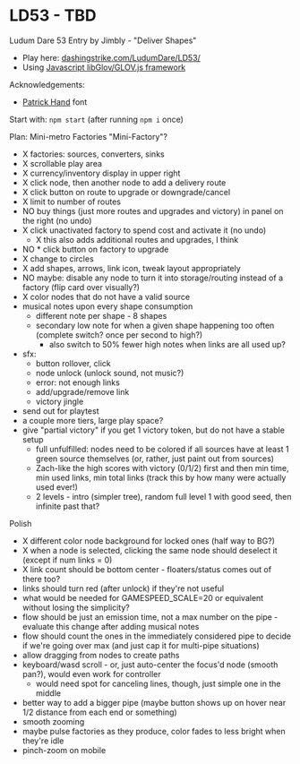 LD53 - TBD
============================

Ludum Dare 53 Entry by Jimbly - "Deliver Shapes"

* Play here: [dashingstrike.com/LudumDare/LD53/](http://www.dashingstrike.com/LudumDare/LD53/)
* Using [Javascript libGlov/GLOV.js framework](https://github.com/Jimbly/glovjs)

Acknowledgements:
* [Patrick Hand](https://fonts.google.com/specimen/Patrick+Hand) font

Start with: `npm start` (after running `npm i` once)

Plan: Mini-metro Factories  "Mini-Factory"?
* X factories: sources, converters, sinks
* X scrollable play area
* X currency/inventory display in upper right
* X click node, then another node to add a delivery route
* X click button on route to upgrade or downgrade/cancel
* X limit to number of routes
* NO buy things (just more routes and upgrades and victory) in panel on the right (no undo)
* X click unactivated factory to spend cost and activate it (no undo)
  * X this also adds additional routes and upgrades, I think
* NO * click button on factory to upgrade
* X change to circles
* X add shapes, arrows, link icon, tweak layout appropriately
* NO maybe: disable any node to turn it into storage/routing instead of a factory (flip card over visually?)
* X color nodes that do not have a valid source
* musical notes upon every shape consumption
  * different note per shape - 8 shapes
  * secondary low note for when a given shape happening too often (complete switch? once per second to high?)
    * also switch to 50% fewer high notes when links are all used up?
* sfx:
  * button rollover, click
  * node unlock (unlock sound, not music?)
  * error: not enough links
  * add/upgrade/remove link
  * victory jingle
* send out for playtest
* a couple more tiers, large play space?
* give "partial victory" if you get 1 victory token, but do not have a stable setup
  * full unfulfilled: nodes need to be colored if all sources have at least 1 green source themselves (or, rather, just paint out from sources)
  * Zach-like the high scores with victory (0/1/2) first and then min time, min used links, min total links (track this by how many were actually used ever!)
  * 2 levels - intro (simpler tree), random full level 1 with good seed, then infinite past that?

Polish
* X different color node background for locked ones (half way to BG?)
* X when a node is selected, clicking the same node should deselect it (except if num links = 0)
* X link count should be bottom center - floaters/status comes out of there too?
* links should turn red (after unlock) if they're not useful
* what would be needed for GAMESPEED_SCALE=20 or equivalent without losing the simplicity?
* flow should be just an emission time, not a max number on the pipe - evaluate this change after adding musical notes
* flow should count the ones in the immediately considered pipe to decide if we're going over max (and just cap it for multi-pipe situations)
* allow dragging from nodes to create paths
* keyboard/wasd scroll - or, just auto-center the focus'd node (smooth pan?), would even work for controller
  * would need spot for canceling lines, though, just simple one in the middle
* better way to add a bigger pipe (maybe button shows up on hover near 1/2 distance from each end or something)
* smooth zooming
* maybe pulse factories as they produce, color fades to less bright when they're idle
* pinch-zoom on mobile